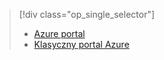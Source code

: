 > [!div class="op_single_selector"]
> * [Azure portal](../articles/storage/storage-e2e-troubleshooting.md)
> * [Klasyczny portal Azure](../articles/storage/storage-e2e-troubleshooting-classic-portal.md)
> 
> 



<!--HONumber=Jan17_HO3-->


